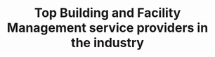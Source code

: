 ---
############################ Banner ##################################
custom_title_enabled: true
custom_title_value: "Performance Testing Services"
layout : "testing_landing"
title: "Top Building and Facility Management service providers in the industry"
description: "As front runners in the FMS and BMS industry, we are proud to offer our customers a wide range of services to automate their buildings easily along with all the facilities needed."
keywords : [Bms & Fms,BMS installation companies,Building Management System,Facility Management System,
Building management software ,facility management services software,Best Building Management System Companies ,Facilities management software companies,Top facility management software]
       ############################ OG tags #################################
locale: "en_US"
type: "website"
ogtitle: "Performance Testing Services" 
ogdescription: "As front runners in the FMS and BMS industry, we are proud to offer our customers a wide range of services to automate their buildings easily along with all the facilities needed."   
link: "https://www.spritle.com/bms-fms/"
site_name: "Spritle Software"
Ogimage: "http://demo.spritle.com/images/bmsimages/modern-creative.webp.pagespeed.ce.WkfbS_QTE-.webp" 
alt: "Top Building and Facility Management service providers in the industry" 

########################### Twitter #################################
twitter_card: "summary_large_image"
twitter_title: "Top Building and Facility Management service providers in the industry"  
twitter_description: "As front runners in the FMS and BMS industry, we are proud to offer our customers a wide range of services to automate their buildings easily along with all the facilities needed."
twitter_site: "@spritlesoftware"
twitter_creater: "@spritlesoftware"
twitter_image: "http://demo.spritle.com/images/bmsimages/modern-creative.webp.pagespeed.ce.WkfbS_QTE-.webp" 
Islanding: true
custom_footer: "The rest of the world isn’t going to wait for you to keep up with the **ever-evolving future** so what’s stopping you?"
custom_button: true
formlink : "bms-fms"
labels : "hi"
banner:
  enable : true
  title : "Top Building and Facility Management service providers in the industry"
  banner_heading:
  - "Be application ready with our **Performance Testing** Services"
  contents : "We assiste you in enhancing the quality of your software and reach the market four times faster."
  image: "images/bmsimages/smartt.webp"
  alt : "Top Building and Facility Management service providers in the industry"

  button:
    enable: true
    button_label: "Get in touch"
collect_info:
  title: "Have a project in mind?"
  button_name: "Submit"
  link: "thankyouenquiry"
  details_textarea_title: "Have Somthing to say to us?*"
  form_name: "Project requirment"
  pagename: "FMS & BMS"

vision:
  enable : true
  content1: "Performance Testing is one of the crucial steps of software testing process, and involves a thorough investigation of application through a series of test techniques to identify,evakuate and verify it's performance.These testing techniques aim to predict responsiveness,stability,speed,load limit and overall response of an application to variou traffic loads,etc."
  content2: "So,to keep you application friendly and up tothe standards in this changing tech savvy world,it's crucial to test your software through a series of tests."
  title : "What do we do ?"
  image : "images/casestudies/Improve-your-company's-overall-performance-image.webp"  
  bulletpoints: 
  
  - "**Identifying the test environment:**
  <br>
  We sketch our testing startegies foryour application by identifying it's testing and production environment with testing tools."

  - "**Defining the performance criteria**
  <br>
  We form the performance criteria of your application by keeping the performance goals and constraints in metrics."
  
  - "**Plan,configure,and implement Test Design**
  <br>
  We plan your performance testing and building test cases around performance metrics.We configure test design and then test in an approporiate environment."

  - "**Test and Result Analysis**
  <br>
  After implementingthe test design,we run tests and analyze the test results to fine tune the performance of the applications."

  - "**All-in-One Solution**
  <br>
  Our performance testing services resolves around an all in one solution with capacity,load,scalability,spike,soak and stress testing services."


why_choos_us:
  enable : true
  title : "Why choose Performance Testing Services?"
  content : ""
  image : "" 
  list:
  - name : "It helps you to identify the response time,sclability,reliability,resource usage of your application for a particular workload."
    image : "images/blockchain/Ethereum.webp" 
    title : "Ethereum" 

  - name : "It improves the speed,scalability, and the stability of your application."
    image : "/images/blockchain/Polygon.webp"
    title : "Polygon"  
      
  - name : "It helps in measuring the loading time of your application."
    image : "/images/blockchain/Avalanche.webp"
    title : "Avalanche"

  - name : "It helps in arriving at a conclusion about your applictaion's overall performance."
    image : "/images/blockchain/Avalanche.webp"
    title : "Avalanche"

tools_sec:
 title: "Tools we use?"
 bulletpoints:
  - "Jmeter"
  - "LoadRunner"
  - "WebLoad"



---